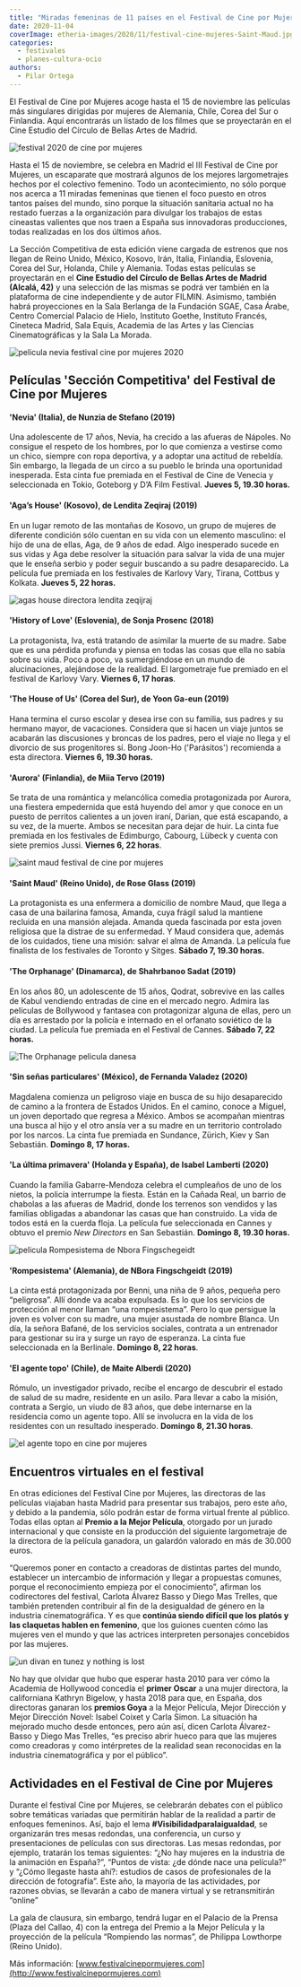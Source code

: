 ```yaml
---
title: "Miradas femeninas de 11 países en el Festival de Cine por Mujeres"
date: 2020-11-04
coverImage: etheria-images/2020/11/festival-cine-mujeres-Saint-Maud.jpg
categories: 
  - festivales
  - planes-cultura-ocio
authors: 
  - Pilar Ortega
---
```


El Festival de Cine por Mujeres acoge hasta el 15 de noviembre las películas más singulares dirigidas por mujeres de Alemania, Chile, Corea del Sur o Finlandia. Aquí encontrarás un listado de los filmes que se proyectarán en el Cine Estudio del Círculo de Bellas Artes de Madrid.

![festival 2020 de cine por mujeres](etheria-images/2020/11/cartel-cine-por-mujeres-743x1024.jpg "Cartel Festival Internacional de Cine por Mujeres.")

Hasta el 15 de noviembre, se celebra en Madrid el III Festival de Cine por Mujeres, un 
escaparate que mostrará algunos de los mejores largometrajes hechos por el colectivo 
femenino. Todo un acontecimiento, no sólo porque nos acerca a 11 miradas femeninas que 
tienen el foco puesto en otros tantos países del mundo, sino porque la situación 
sanitaria actual no ha restado fuerzas a la organización para divulgar los trabajos de 
estas cineastas valientes que nos traen a España sus innovadoras producciones, todas 
realizadas en los dos últimos años. 

La Sección Competitiva de esta edición viene cargada de estrenos que nos llegan de Reino 
Unido, México, Kosovo, Irán, Italia, Finlandia, Eslovenia, Corea del Sur, Holanda, Chile 
y Alemania. Todas estas películas se proyectarán en el **Cine Estudio del Círculo de 
Bellas Artes de Madrid (Alcalá, 42)** y una selección de las mismas se podrá ver también 
en la plataforma de cine independiente y de autor FILMIN. Asimismo, también habrá 
proyecciones en la Sala Berlanga de la Fundación SGAE, Casa Árabe, Centro Comercial 
Palacio de Hielo, Instituto Goethe, Instituto Francés, Cineteca Madrid, Sala Equis, 
Academia de las Artes y las Ciencias Cinematográficas y la Sala La Morada. 

![pelicula nevia festival cine por mujeres 2020](etheria-images/2020/11/festival-cine-mujeres-Nevia-Cartel-722x1024.jpg "Cartel de la película 'Nevia' (Italia).")

## Películas 'Sección Competitiva' del Festival de Cine por Mujeres

#### 'Nevia' (Italia), de Nunzia de Stefano (2019)

Una adolescente de 17 años, Nevia, ha crecido a las afueras de Nápoles. No consigue el 
respeto de los hombres, por lo que comienza a vestirse como un chico, siempre con ropa 
deportiva, y a adoptar una actitud de rebeldía. Sin embargo, la llegada de un circo a su 
pueblo le brinda una oportunidad inesperada. Esta cinta fue premiada en el Festival de 
Cine de Venecia y seleccionada en Tokio, Goteborg y D’A Film Festival. **Jueves 5, 19.30 
horas.** 

#### 'Aga’s House' (Kosovo), de Lendita Zeqiraj (2019)

En un lugar remoto de las montañas de Kosovo, un grupo de mujeres de diferente condición 
sólo cuentan en su vida con un elemento masculino: el hijo de una de ellas, Aga, de 9 
años de edad. Algo inesperado sucede en sus vidas y Aga debe resolver la situación para 
salvar la vida de una mujer que le enseña serbio y poder seguir buscando a su padre 
desaparecido. La película fue premiada en los festivales de Karlovy Vary, Tirana, 
Cottbus y Kolkata. **Jueves 5, 22 horas.** 

![agas house directora lendita zeqijraj](etheria-images/2020/11/festival-cine-mujeres-Agas-house.jpg "'Aga's House' de la directora Lendita Zeqiraj (Kosovo).")

#### 'History of Love' (Eslovenia), de Sonja Prosenc (2018)

La protagonista, Iva, está tratando de asimilar la muerte de su madre. Sabe que es una 
pérdida profunda y piensa en todas las cosas que ella no sabía sobre su vida. Poco a 
poco, va sumergiéndose en un mundo de alucinaciones, alejándose de la realidad. El 
largometraje fue premiado en el festival de Karlovy Vary. **Viernes 6, 17 horas**. 

#### 'The House of Us' (Corea del Sur), de Yoon Ga-eun (2019)

Hana termina el curso escolar y desea irse con su familia, sus padres y su hermano 
mayor, de vacaciones. Considera que si hacen un viaje juntos se acabarán las discusiones 
y broncas de los padres, pero el viaje no llega y el divorcio de sus progenitores sí. 
Bong Joon-Ho ('Parásitos') recomienda a esta directora. **Viernes 6, 19.30 horas.** 

#### 'Aurora' (Finlandia), de Miia Tervo (2019)

Se trata de una romántica y melancólica comedia protagonizada por Aurora, una fiestera 
empedernida que está huyendo del amor y que conoce en un puesto de perritos calientes a 
un joven iraní, Darian, que está escapando, a su vez, de la muerte. Ambos se necesitan 
para dejar de huir. La cinta fue premiada en los festivales de Edimburgo, Cabourg, 
Lübeck y cuenta con siete premios Jussi. **Viernes 6, 22 horas**. 

![saint maud festival de cine por mujeres](etheria-images/2020/11/festival-cine-mujeres-Saint-Maud.jpg "Película 'Saint Maud' de la directora Rose Glass (Reino Unido).")

#### 'Saint Maud' (Reino Unido), de Rose Glass (2019)

La protagonista es una enfermera a domicilio de nombre Maud, que llega a casa de una 
bailarina famosa, Amanda, cuya frágil salud la mantiene recluida en una mansión alejada. 
Amanda queda fascinada por esta joven religiosa que la distrae de su enfermedad. Y Maud 
considera que, además de los cuidados, tiene una misión: salvar el alma de Amanda. La 
película fue finalista de los festivales de Toronto y Sitges. **Sábado 7, 19.30 horas.** 

#### 'The Orphanage' (Dinamarca), de Shahrbanoo Sadat (2019)

En los años 80, un adolescente de 15 años, Qodrat, sobrevive en las calles de Kabul 
vendiendo entradas de cine en el mercado negro. Admira las películas de Bollywood y 
fantasea con protagonizar alguna de ellas, pero un día es arrestado por la policía e 
internado en el orfanato soviético de la ciudad. La película fue premiada en el Festival 
de Cannes. **Sábado 7, 22 horas.** 

![The Orphanage pelicula danesa](etheria-images/2020/11/festival-cine-mujeres-The-Orphanage.jpg "'The Orphanage' dirigida por Shahrbanoo Sadat (Dinamarca).")

#### 'Sin señas particulares' (México), de Fernanda Valadez (2020)

Magdalena comienza un peligroso viaje en busca de su hijo desaparecido de camino a la 
frontera de Estados Unidos. En el camino, conoce a Miguel, un joven deportado que 
regresa a México. Ambos se acompañan mientras una busca al hijo y el otro ansía ver a su 
madre en un territorio controlado por los narcos. La cinta fue premiada en Sundance, 
Zürich, Kiev y San Sebastián. **Domingo 8, 17 horas.** 

#### 'La última primavera' (Holanda y España), de Isabel Lamberti (2020)

Cuando la familia Gabarre-Mendoza celebra el cumpleaños de uno de los nietos, la policía 
interrumpe la fiesta. Están en la Cañada Real, un barrio de chabolas a las afueras de 
Madrid, donde los terrenos son vendidos y las familias obligadas a abandonar las casas 
que han construido. La vida de todos está en la cuerda floja. La película fue 
seleccionada en Cannes y obtuvo el premio _New Directors_ en San Sebastián. **Domingo 8, 
19.30 horas.** 

![pelicula Rompesistema de Nbora Fingschegeidt](etheria-images/2020/11/festival-cine-mujeres-System-Crasher.jpg "'Rompesistema', la película de Nbora Fingschegeidt, compite en el festival.")

#### 'Rompesistema' (Alemania), de NBora Fingschgeidt (2019)

La cinta está protagonizada por Benni, una niña de 9 años, pequeña pero “peligrosa”. 
Allí donde va acaba expulsada. Es lo que los servicios de protección al menor llaman 
“una rompesistema”. Pero lo que persigue la joven es volver con su madre, una mujer 
asustada de nombre Blanca. Un día, la señora Bafané, de los servicios sociales, contrata 
a un entrenador para gestionar su ira y surge un rayo de esperanza. La cinta fue 
seleccionada en la Berlinale. **Domingo 8, 22 horas**. 

#### 'El agente topo' (Chile), de Maite Alberdi (2020)

Rómulo, un investigador privado, recibe el encargo de descubrir el estado de salud de su 
madre, residente en un asilo. Para llevar a cabo la misión, contrata a Sergio, un viudo 
de 83 años, que debe internarse en la residencia como un agente topo. Allí se involucra 
en la vida de los residentes con un resultado inesperado. **Domingo 8, 21.30 horas**. 

![el agente topo en cine por mujeres](etheria-images/2020/11/festival-cine-mujeres-El-agente-topo-Maite-Alberdi.jpg "'El agente topo' de la directora Maite Alberdi (Chile).")

## Encuentros virtuales en el festival

En otras ediciones del Festival Cine por Mujeres, las directoras de las películas 
viajaban hasta Madrid para presentar sus trabajos, pero este año, y debido a la 
pandemia, sólo podrán estar de forma virtual frente al público. Todas ellas optan al 
**Premio a la Mejor Película**, otorgado por un jurado internacional y que consiste en 
la producción del siguiente largometraje de la directora de la película ganadora, un 
galardón valorado en más de 30.000 euros. 

“Queremos poner en contacto a creadoras de distintas partes del mundo, establecer un 
intercambio de información y llegar a propuestas comunes, porque el reconocimiento 
empieza por el conocimiento”, afirman los codirectores del festival, Carlota Álvarez 
Basso y Diego Mas Trelles, que también pretenden contribuir al fin de la desigualdad de 
género en la industria cinematográfica. Y es que **continúa siendo difícil que los 
platós y las claquetas hablen en femenino**, que los guiones cuenten cómo las mujeres 
ven el mundo y que las actrices interpreten personajes concebidos por las mujeres. 

![un divan en tunez y nothing is lost](etheria-images/2020/11/Un-divan-en-Tunez-nothing-is-lost.jpg "En el marco del festival también se proyectarán filmes de autoras árabes y polacas.")

No hay que olvidar que hubo que esperar hasta 2010 para ver cómo la Academia de 
Hollywood concedía el **primer Oscar** a una mujer directora, la californiana Kathryn 
Bigelow, y hasta 2018 para que, en España, dos directoras ganaran los **premios Goya** a 
la Mejor Película, Mejor Dirección y Mejor Dirección Novel: Isabel Coixet y Carla Simon. 
La situación ha mejorado mucho desde entonces, pero aún así, dicen Carlota Álvarez-Basso 
y Diego Mas Trelles, “es preciso abrir hueco para que las mujeres como creadoras y como 
intérpretes de la realidad sean reconocidas en la industria cinematográfica y por el 
público”. 

## Actividades en el Festival de Cine por Mujeres

Durante el festival Cine por Mujeres, se celebrarán debates con el público sobre 
temáticas variadas que permitirán hablar de la realidad a partir de enfoques femeninos. 
Así, bajo el lema **#Visibilidadparalaigualdad**, se organizarán tres mesas redondas, 
una conferencia, un curso y presentaciones de películas con sus directoras. Las mesas 
redondas, por ejemplo, tratarán los temas siguientes: “¿No hay mujeres en la industria 
de la animación en España?”, “Puntos de vista: ¿de dónde nace una película?” y “¿Cómo 
llegaste hasta ahí?: estudios de casos de profesionales de la dirección de fotografía”. 
Este año, la mayoría de las actividades, por razones obvias, se llevarán a cabo de 
manera virtual y se retransmitirán “online” 

La gala de clausura, sin embargo, tendrá lugar en el Palacio de la Prensa (Plaza del 
Callao, 4) con la entrega del Premio a la Mejor Película y la proyección de la película 
“Rompiendo las normas”, de Philippa Lowthorpe (Reino Unido). 

Más información: [www.festivalcinepormujeres.com](http://www.festivalcinepormujeres.com)
